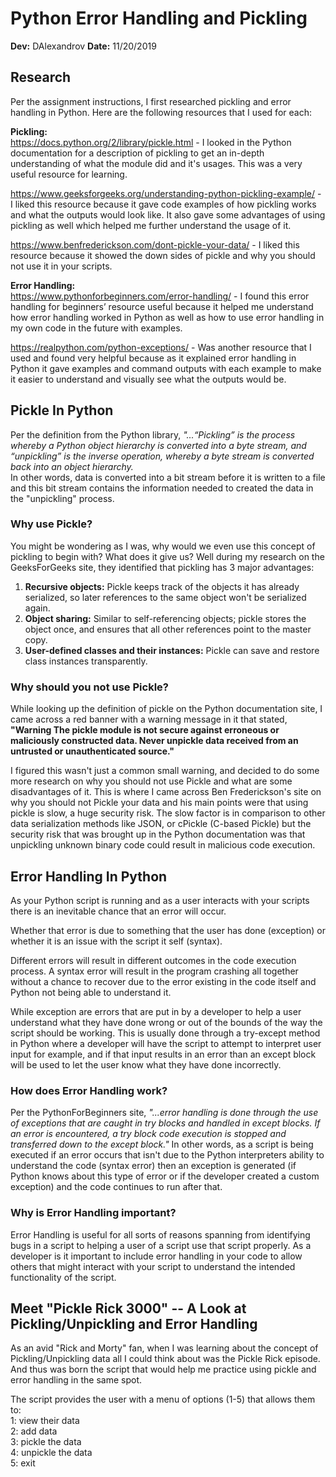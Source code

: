 <Dima Alexandrov>
<IT FDN 100 A>
<Assignment07>
<https://github.com/umknownone/IntroToProg-Python-Mod07>

# Python Error Handling and Pickling
**Dev:** DAlexandrov **Date:** 11/20/2019 

## Research  
Per the assignment instructions, I first researched pickling and error handling in Python. Here are the following resources that I used for each:  

**Pickling:**  
https://docs.python.org/2/library/pickle.html - I looked in the Python documentation for a description of pickling to get an in-depth understanding of what the module did and it's usages. This was a very useful resource for learning.  

https://www.geeksforgeeks.org/understanding-python-pickling-example/ - I liked this resource because it gave code examples of how pickling works and what the outputs would look like. It also gave some advantages of using pickling as well which helped me further understand the usage of it.  

https://www.benfrederickson.com/dont-pickle-your-data/ - I liked this resource because it showed the down sides of pickle and why you should not use it in your scripts.

**Error Handling:**  
https://www.pythonforbeginners.com/error-handling/ - I found this error handling for beginners’ resource useful because it helped me understand how error handling worked in Python as well as how to use error handling in my own code in the future with examples.  

https://realpython.com/python-exceptions/ - Was another resource that I used and found very helpful because as it explained error handling in Python it gave examples and command outputs with each example to make it easier to understand and visually see what the outputs would be.  


## Pickle In Python
Per the definition from the Python library, *"...“Pickling” is the process whereby a Python object hierarchy is converted into a byte stream, and “unpickling” is the inverse operation, whereby a byte stream is converted back into an object hierarchy.*  
In other words, data is converted into a bit stream before it is written to a file and this bit stream contains the information needed to created the data in the "unpickling" process.

### Why use Pickle?

You might be wondering as I was, why would we even use this concept of pickling to begin with? What does it give us?
Well during my research on the GeeksForGeeks site, they identified that pickling has 3 major advantages:  
1. **Recursive objects:** Pickle keeps track of the objects it has already serialized, so later references to the same object won't be serialized again.  
2. **Object sharing:** Similar to self-referencing objects; pickle stores the object once, and ensures that all other references point to the master copy.  
3. **User-defined classes and their instances:** Pickle can save and restore class instances transparently. 

### Why should you not use Pickle?
While looking up the definition of pickle on the Python documentation site, I came across a red banner with a warning message in it that stated,  
**"Warning The pickle module is not secure against erroneous or maliciously constructed data. Never unpickle data received from an untrusted or unauthenticated source."**    

I figured this wasn't just a common small warning, and decided to do some more research on why you should not use Pickle and what are some disadvantages of it.
This is where I came across Ben Frederickson's site on why you should not Pickle your data and his main points were that using pickle is slow, a huge security risk. 
The slow factor is in comparison to other data serialization methods like JSON, or cPickle (C-based Pickle) but the security risk that was brought up in the Python documentation was that unpickling unknown binary code could result in malicious code execution.

## Error Handling In Python
As your Python script is running and as a user interacts with your scripts there is an inevitable chance that an error will occur. 

Whether that error is due to something that the user has done (exception) or whether it is an issue with the script it self (syntax).  

Different errors will result in different outcomes in the code execution process. A syntax error will result in the program crashing all together without a chance to recover due to the error existing in the code itself and Python not being able to understand it.  

While exception are errors that are put in by a developer to help a user understand what they have done wrong or out of the bounds of the way the script should be working. This is usually done through a try-except method in Python where a developer will have the script to attempt to interpret user input for example, and if that input results in an error than an except block will be used to let the user know what they have done incorrectly.

### How does Error Handling work?
Per the PythonForBeginners site, *"...error handling is done through the use of exceptions that are caught in try blocks and handled in except blocks. If an error is encountered, a try block code execution is stopped and transferred down to the except block."*
In other words, as a script is being executed if an error occurs that isn't due to the Python interpreters ability to understand the code (syntax error) then an exception is generated (if Python knows about this type of error or if the developer created a custom exception) and the code continues to run after that.

### Why is Error Handling important?
Error Handling is useful for all sorts of reasons spanning from identifying bugs in a script to helping a user of a script use that script properly.
As a developer is it important to include error handling in your code to allow others that might interact with your script to understand the intended functionality of the script.

## Meet "Pickle Rick 3000" -- A Look at Pickling/Unpickling and Error Handling
As an avid "Rick and Morty" fan, when I was learning about the concept of Pickling/Unpickling data all I could think about was the Pickle Rick episode.  
And thus was born the script that would help me practice using pickle and error handling in the same spot.  

The script provides the user with a menu of options (1-5) that allows them to:   
1: view their data  
2: add data  
3: pickle the data  
4: unpickle the data  
5: exit  

